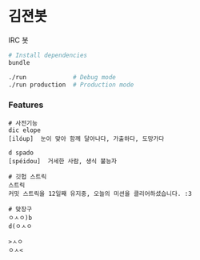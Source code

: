 김젼봇
========

IRC 봇

```sh
# Install dependencies
bundle

./run             # Debug mode
./run production  # Production mode
```

### Features

```console
# 사전기능
dic elope
[ilóup]  눈이 맞아 함께 달아나다, 가출하다, 도망가다

d spado
[spéidou]  거세한 사람, 생식 불능자

# 깃헙 스트릭
스트릭
커밋 스트릭을 12일째 유지중, 오늘의 미션을 클리어하셨습니다. :3

# 맞장구
ㅇㅅㅇ)b
d(ㅇㅅㅇ

>ㅅㅇ
ㅇㅅ<
```
